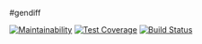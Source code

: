 #gendiff

[![Maintainability](https://api.codeclimate.com/v1/badges/9e2df9b68a4e06046c6e/maintainability)](https://codeclimate.com/github/lotoss/project-lvl2-s257/maintainability)
[![Test Coverage](https://api.codeclimate.com/v1/badges/9e2df9b68a4e06046c6e/test_coverage)](https://codeclimate.com/github/lotoss/project-lvl2-s257/test_coverage)
[![Build Status](https://travis-ci.org/lotoss/project-lvl2-s257.svg?branch=master)](https://travis-ci.org/lotoss/project-lvl2-s257)
